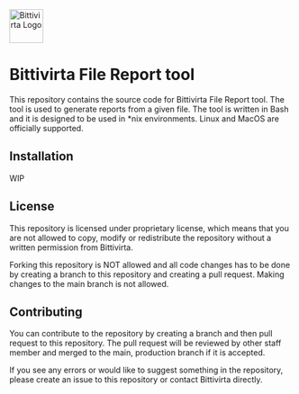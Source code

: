 <img alt="Bittivirta Logo" src="https://cdn.bittivirta.fi/logo/logo-auto.svg" height="60">

# Bittivirta File Report tool

This repository contains the source code for Bittivirta File Report tool. The tool is used to generate reports from a given file. The tool is written in Bash and it is designed to be used in *nix environments. Linux and MacOS are officially supported.

## Installation

WIP

## License

This repository is licensed under proprietary license, which means that you are not allowed to copy, modify or redistribute the repository without a written permission from Bittivirta.

Forking this repository is NOT allowed and all code changes has to be done by creating a branch to this repository and creating a pull request. Making changes to the main branch is not allowed.

## Contributing

You can contribute to the repository by creating a branch and then pull request to this repository. The pull request will be reviewed by other staff member and merged to the main, production branch if it is accepted.

If you see any errors or would like to suggest something in the repository, please create an issue to this repository or contact Bittivirta directly.
